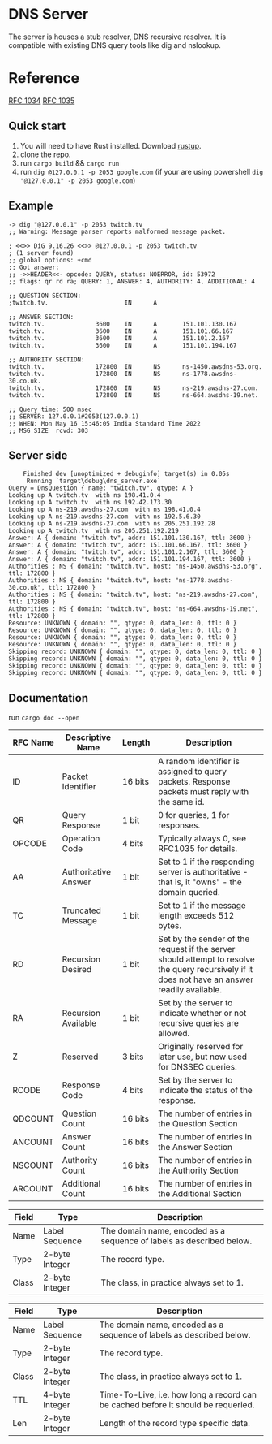 # DNS Server

The server is houses a stub resolver, DNS recursive resolver.
It is compatible with existing DNS query tools like dig and nslookup.

# Reference
[RFC 1034](https://datatracker.ietf.org/doc/html/rfc1034)
[RFC 1035](https://datatracker.ietf.org/doc/html/rfc1035)



## Quick start
1. You will need to have Rust installed. Download [rustup](https://rustup.rs).
2. clone the repo.
3. run `cargo build` && `cargo run`
3. run ```dig @127.0.0.1 -p 2053 google.com``` (if your are using powershell ```dig "@127.0.0.1" -p 2053 google.com```)

## Example
```text
-> dig "@127.0.0.1" -p 2053 twitch.tv                                                                                                                                     
;; Warning: Message parser reports malformed message packet.

; <<>> DiG 9.16.26 <<>> @127.0.0.1 -p 2053 twitch.tv
; (1 server found)
;; global options: +cmd
;; Got answer:
;; ->>HEADER<<- opcode: QUERY, status: NOERROR, id: 53972
;; flags: qr rd ra; QUERY: 1, ANSWER: 4, AUTHORITY: 4, ADDITIONAL: 4

;; QUESTION SECTION:
;twitch.tv.                     IN      A

;; ANSWER SECTION:
twitch.tv.              3600    IN      A       151.101.130.167
twitch.tv.              3600    IN      A       151.101.66.167
twitch.tv.              3600    IN      A       151.101.2.167
twitch.tv.              3600    IN      A       151.101.194.167

;; AUTHORITY SECTION:
twitch.tv.              172800  IN      NS      ns-1450.awsdns-53.org.
twitch.tv.              172800  IN      NS      ns-1778.awsdns-30.co.uk.
twitch.tv.              172800  IN      NS      ns-219.awsdns-27.com.
twitch.tv.              172800  IN      NS      ns-664.awsdns-19.net.

;; Query time: 500 msec
;; SERVER: 127.0.0.1#2053(127.0.0.1)
;; WHEN: Mon May 16 15:46:05 India Standard Time 2022
;; MSG SIZE  rcvd: 303
```

## Server side
```text
    Finished dev [unoptimized + debuginfo] target(s) in 0.05s
     Running `target\debug\dns_server.exe`
Query = DnsQuestion { name: "twitch.tv", qtype: A }
Looking up A twitch.tv  with ns 198.41.0.4 
Looking up A twitch.tv  with ns 192.42.173.30 
Looking up A ns-219.awsdns-27.com  with ns 198.41.0.4 
Looking up A ns-219.awsdns-27.com  with ns 192.5.6.30 
Looking up A ns-219.awsdns-27.com  with ns 205.251.192.28 
Looking up A twitch.tv  with ns 205.251.192.219 
Answer: A { domain: "twitch.tv", addr: 151.101.130.167, ttl: 3600 } 
Answer: A { domain: "twitch.tv", addr: 151.101.66.167, ttl: 3600 } 
Answer: A { domain: "twitch.tv", addr: 151.101.2.167, ttl: 3600 }
Answer: A { domain: "twitch.tv", addr: 151.101.194.167, ttl: 3600 }
Authorities : NS { domain: "twitch.tv", host: "ns-1450.awsdns-53.org", ttl: 172800 }
Authorities : NS { domain: "twitch.tv", host: "ns-1778.awsdns-30.co.uk", ttl: 172800 }
Authorities : NS { domain: "twitch.tv", host: "ns-219.awsdns-27.com", ttl: 172800 }
Authorities : NS { domain: "twitch.tv", host: "ns-664.awsdns-19.net", ttl: 172800 }
Resource: UNKNOWN { domain: "", qtype: 0, data_len: 0, ttl: 0 }
Resource: UNKNOWN { domain: "", qtype: 0, data_len: 0, ttl: 0 }
Resource: UNKNOWN { domain: "", qtype: 0, data_len: 0, ttl: 0 }
Resource: UNKNOWN { domain: "", qtype: 0, data_len: 0, ttl: 0 }
Skipping record: UNKNOWN { domain: "", qtype: 0, data_len: 0, ttl: 0 }
Skipping record: UNKNOWN { domain: "", qtype: 0, data_len: 0, ttl: 0 }
Skipping record: UNKNOWN { domain: "", qtype: 0, data_len: 0, ttl: 0 }
Skipping record: UNKNOWN { domain: "", qtype: 0, data_len: 0, ttl: 0 } 
```

## Documentation
run `cargo doc --open`


| RFC Name | Descriptive Name     | Length             | Description                                                                                                                                    |
| -------- | -------------------- | ------------------ | -----------------------------------------------------------------------------------------------------------------------------------------------|
| ID       | Packet Identifier    | 16 bits            | A random identifier is assigned to query packets. Response packets must reply with the same id.                                                |
| QR       | Query Response       | 1 bit              | 0 for queries, 1 for responses.                                                                                                                |
| OPCODE   | Operation Code       | 4 bits             | Typically always 0, see RFC1035 for details.                                                                                                   |
| AA       | Authoritative Answer | 1 bit              | Set to 1 if the responding server is authoritative - that is, it "owns" - the domain queried.                                                  |
| TC       | Truncated Message    | 1 bit              | Set to 1 if the message length exceeds 512 bytes.                                                                                              |
| RD       | Recursion Desired    | 1 bit              | Set by the sender of the request if the server should attempt to resolve the query recursively if it does not have an answer readily available.|
| RA       | Recursion Available  | 1 bit              | Set by the server to indicate whether or not recursive queries are allowed.                                                                    |
| Z        | Reserved             | 3 bits             | Originally reserved for later use, but now used for DNSSEC queries.                                                                            |
| RCODE    | Response Code        | 4 bits             | Set by the server to indicate the status of the response.                                                                                      |
| QDCOUNT  | Question Count       | 16 bits            | The number of entries in the Question Section                                                                                                  |
| ANCOUNT  | Answer Count         | 16 bits            | The number of entries in the Answer Section                                                                                                    |
| NSCOUNT  | Authority Count      | 16 bits            | The number of entries in the Authority Section                                                                                                 |
| ARCOUNT  | Additional Count     | 16 bits            | The number of entries in the Additional Section    

| Field  | Type           | Description                                                          |
| ------ | -------------- | -------------------------------------------------------------------- |
| Name   | Label Sequence | The domain name, encoded as a sequence of labels as described below. |
| Type   | 2-byte Integer | The record type.                                                     |
| Class  | 2-byte Integer | The class, in practice always set to 1.                              |


| Field  | Type           | Description                                                                       |
| ------ | -------------- | --------------------------------------------------------------------------------- |
| Name   | Label Sequence | The domain name, encoded as a sequence of labels as described below.              |
| Type   | 2-byte Integer | The record type.                                                                  |
| Class  | 2-byte Integer | The class, in practice always set to 1.                                           |
| TTL    | 4-byte Integer | Time-To-Live, i.e. how long a record can be cached before it should be requeried. |
| Len    | 2-byte Integer | Length of the record type specific data.                                          |